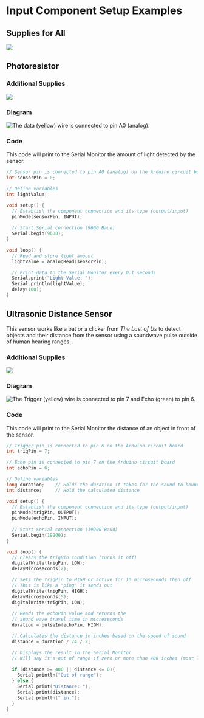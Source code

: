 # Input Component Setup Examples

## Supplies for All

![](../../.gitbook/assets/image%20%28496%29.png)

## Photoresistor

### Additional Supplies

![](../../.gitbook/assets/image%20%28515%29.png)

### Diagram

![The data \(yellow\) wire is connected to pin A0 \(analog\).](../../.gitbook/assets/image%20%28504%29.png)

### Code

This code will print to the Serial Monitor the amount of light detected by the sensor. 

```cpp
// Sensor pin is connected to pin A0 (analog) on the Arduino circuit board
int sensorPin = 0;

// Define variables
int lightValue;

void setup() {
  // Establish the component connection and its type (output/input)
  pinMode(sensorPin, INPUT);
  
  // Start Serial connection (9600 Baud)
  Serial.begin(9600);
}

void loop() {
  // Read and store light amount
  lightValue = analogRead(sensorPin);

  // Print data to the Serial Monitor every 0.1 seconds
  Serial.print("Light Value: ");
  Serial.println(lightValue);
  delay(100);
}
```

## Ultrasonic Distance Sensor

This sensor works like a bat or a clicker from _The Last of Us_ to detect objects and their distance from the sensor using a soundwave pulse outside of human hearing ranges.

### Additional Supplies

![](../../.gitbook/assets/image%20%28518%29.png)

### Diagram

![The Trigger \(yellow\) wire is connected to pin 7 and Echo \(green\) to pin 6.](../../.gitbook/assets/image%20%28498%29.png)

### Code

This code will print to the Serial Monitor the distance of an object in front of the sensor.

```cpp
// Trigger pin is connected to pin 6 on the Arduino circuit board
int trigPin = 7;

// Echo pin is connected to pin 7 on the Arduino circuit board
int echoPin = 6;

// Define variables
long duration;    // Holds the duration it takes for the sound to bounce back
int distance;     // Hold the calculated distance

void setup() {
  // Establish the component connection and its type (output/input)
  pinMode(trigPin, OUTPUT);
  pinMode(echoPin, INPUT);
  
  // Start Serial connection (19200 Baud)
  Serial.begin(19200);
}

void loop() {
  // Clears the trigPin condition (turns it off)
  digitalWrite(trigPin, LOW);
  delayMicroseconds(2);

  // Sets the trigPin to HIGH or active for 10 microseconds then off
  // This is like a "ping" it sends out
  digitalWrite(trigPin, HIGH);
  delayMicroseconds(5);
  digitalWrite(trigPin, LOW);
  
  // Reads the echoPin value and returns the 
  // sound wave travel time in microseconds
  duration = pulseIn(echoPin, HIGH);

  // Calculates the distance in inches based on the speed of sound
  distance = duration / 74 / 2;

  // Displays the result in the Serial Monitor
  // Will say it's out of range if zero or more than 400 inches (most likely an error)
  
  if (distance >= 400 || distance <= 0){
    Serial.println("Out of range");
  } else {
    Serial.print("Distance: ");
    Serial.print(distance);
    Serial.println(" in.");
  }
}
```

